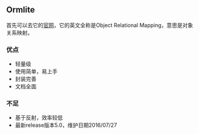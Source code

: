 ## Ormlite 
首先可以去它的[官网](https://www.ormlite.com)，它的英文全称是Object Relational Mapping，意思是对象关系映射。
### 优点
- 轻量级
- 使用简单，易上手
- 封装完善
- 文档全面

### 不足
- 基于反射，效率较低
- 最新release版本5.0，维护日期2016/07/27

